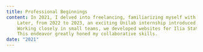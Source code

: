 ```yaml
---
title: Professional Beginnings
content: In 2021, I delved into freelancing, familiarizing myself with client collaboration.
    Later, from 2022 to 2023, an exciting Unilab internship introduced me to a modern work environment.
    Working closely in small teams, we developed websites for Ilia State University.
    This endeavor greatly honed my collaborative skills.
date: "2021"
---
```

